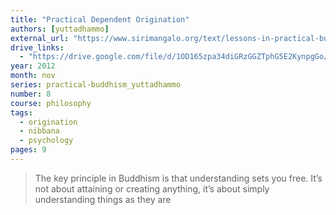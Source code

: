 ```yaml
---
title: "Practical Dependent Origination"
authors: [yuttadhammo]
external_url: "https://www.sirimangalo.org/text/lessons-in-practical-buddhism/practical-dependent-origination/"
drive_links:
  - "https://drive.google.com/file/d/1OD165zpa34diGRzGGZTphG5E2KynpgGo/view?usp=drivesdk"
year: 2012
month: nov
series: practical-buddhism_yuttadhammo
number: 8
course: philosophy
tags:
  - origination
  - nibbana
  - psychology
pages: 9
---
```


> The key principle in Buddhism is that understanding sets you free. It’s not about attaining or creating anything, it’s about simply understanding things as they are
